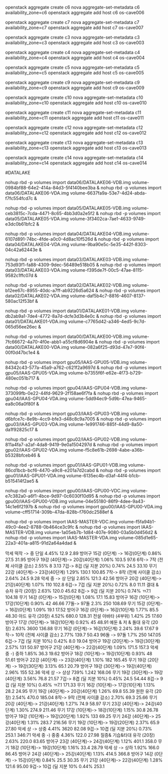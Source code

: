 openstack aggregate create c6
nova aggregate-set-metadata c6 availability_zone=c6
openstack aggregate add host c6 os-cave006

openstack aggregate create c7
nova aggregate-set-metadata c7 availability_zone=c7
openstack aggregate add host c7 os-cave007

openstack aggregate create c3
nova aggregate-set-metadata c3 availability_zone=c3
openstack aggregate add host c3 os-cave003

openstack aggregate create c4
nova aggregate-set-metadata c4 availability_zone=c4
openstack aggregate add host c4 os-cave004

openstack aggregate create c5
nova aggregate-set-metadata c5 availability_zone=c5
openstack aggregate add host c5 os-cave005

openstack aggregate create c9
nova aggregate-set-metadata c9 availability_zone=c9
openstack aggregate add host c9 os-cave009

openstack aggregate create c10
nova aggregate-set-metadata c10 availability_zone=c10
openstack aggregate add host c10 os-cave010

openstack aggregate create c11
nova aggregate-set-metadata c11 availability_zone=c11
openstack aggregate add host c11 os-cave011

openstack aggregate create c12
nova aggregate-set-metadata c12 availability_zone=c12
openstack aggregate add host c12 os-cave012

openstack aggregate create c13
nova aggregate-set-metadata c13 availability_zone=c13
openstack aggregate add host c13 os-cave013

openstack aggregate create c14
nova aggregate-set-metadata c14 availability_zone=c14
openstack aggregate add host c14 os-cave014


#DATALAKE

nohup rbd -p volumes import data06/DATALAKE06-VDB.img volume-0984bf88-64e2-414a-84d3-5f4140bee3ba &
nohup rbd -p volumes import data06/DATALAKE06-VDA.img volume-6637fa9a-53e7-4d24-abda-f7fc554fcd7c & 

nohup rbd -p volumes import data05/DATALAKE05-VDB.img volume-ceb3815c-7cda-4471-8c65-4bb3d0a2e5f2 &
nohup rbd -p volumes import data05/DATALAKE05-VDA.img volume-3f3402ca-7ae1-4633-9749-e3dc0b61bfc2 &

nohup rbd -p volumes import data04/DATALAKE04-VDB.img volume-6107d891-74bc-4fde-a0c0-4d8ac10f526d &
nohup rbd -p volumes import data04/DATALAKE04-VDA.img volume-9ba90e5c-5e35-442f-8303-04c42a62443e &

nohup rbd -p volumes import data03/DATALAKE03-VDB.img volume-753d93f1-fa88-4309-9dec-56489e518b05 &
nohup rbd -p volumes import data03/DATALAKE03-VDA.img volume-f395de7f-00c5-47ae-8115-9582c1ffc07d &

nohup rbd -p volumes import data02/DATALAKE02-VDB.img volume-b12ee67c-8955-40dc-a7ff-ab9226d5a624 &
nohup rbd -p volumes import data02/DATALAKE02-VDA.img volume-daf5b4c7-8816-4607-8137-580ac12f53bf &

nohup rbd -p volumes import data01/DATALAKE01-VDB.img volume-db2ab9a1-7de4-4772-8a7d-dcfe3d3b4e0c &
nohup rbd -p volumes import data01/DATALAKE01-VDA.img volume-c7765d42-a346-4ed5-9c7d-065d56ee26ec &

nohup rbd -p volumes import data00/DATALAKE00-VDB.img volume-7fc66672-4a70-4f0e-abb1-a55cf8d6904e &
nohup rbd -p volumes import data00/DATALAKE00-VDA.img volume-082a6f25-d93d-47e7-90f4-00f0d47bc1e4 &

nohup rbd -p volumes import gpu05/IAAS-GPU05-VDB.img volume-84342c43-577a-45a9-a762-c621f2a9697d &
nohup rbd -p volumes import gpu05/IAAS-GPU05-VDA.img volume-b7355f6f-e62e-4f73-b729-480ec051b717 &

nohup rbd -p volumes import gpu04/IAAS-GPU04-VDB.img volume-373099fb-0e22-44fd-9629-2f158ae6f7fa &
nohup rbd -p volumes import gpu04/IAAS-GPU04-VDA.img volume-5dd94ec9-5d9b-47ea-9465-ea8c06a0f80f &

nohup rbd -p volumes import gpu03/IAAS-GPU03-VDB.img volume-d6bfce7c-8e9b-4cc9-bfe3-d48c8c9a7005 &
nohup rbd -p volumes import gpu03/IAAS-GPU03-VDA.img volume-1e991746-885f-44d9-8a50-da1f92825c17 &

nohup rbd -p volumes import gpu02/IAAS-GPU02-VDB.img volume-811a4fa7-a2af-4da8-9419-9e0a1504297d &
nohup rbd -p volumes import gpu02/IAAS-GPU02-VDA.img volume-f5c8e61b-2698-4abe-a36b-b5328bfceb46 &

nohup rbd -p volumes import gpu01/IAAS-GPU01-VDB.img volume-86cd1bcb-bcf6-4470-a9c8-e201a7d2cabd &
nohup rbd -p volumes import gpu01/IAAS-GPU01-VDA.img volume-6135ec4b-d3af-44f4-b1cb-b515414f2ae5 &

nohup rbd -p volumes import gpu00/IAAS-GPU00-VDC.img volume-e7c382a0-a6f1-4bce-9d97-0c6030f10d95 &
nohup rbd -p volumes import gpu00/IAAS-GPU00-VDB.img volume-04e55180-86f9-4dee-9a43-14c1e6f2197b &
nohup rbd -p volumes import gpu00/IAAS-GPU00-VDA.img volume-cff51714-309b-47da-828b-f760dc2588ef &

nohup rbd -p volumes import IAAS-MASTER-VDC.img volume-f5fa94b1-49c0-4ee2-8788-0b464ce3c9fc &
nohup rbd -p volumes import IAAS-MASTER-VDB.img volume-1a05eb7b-1d84-407e-9080-03a5b0d456d2 &
nohup rbd -p volumes import IAAS-MASTER-VDA.img volume-085d1e65-22a3-401a-a815-91d2a64a4dad &


막세 떡작 -> 중 단일
4.45%
12.9
2.89
방어구 15강 (0단계) -> 16강(0단계)
0.86%
27.5
31.95
방어구 19강 (40단계)-> 20강(40단계)
1.06%
103.5
97.6
6작-> 7작 (전체 사이클 감소)
2.55%
8
3.13
7겁-> 8겁 (딜 지분 20%)
0.74%
24.5
33.10
무기 22강 (40단계)-> 23강(40단계)
1.29%
130.1
100.85
7작-> 8작 (전체 사이클 감소)
2.64%
24.5
9.28
악세 중 -> 상 단일
2.85%
121:3
42.56
방어구 20강 (40단계)-> 21강(40단계)
1.07%
110
102.8
6겁-> 7겁 (딜 지분 20%)
0.72%
8.0
11.11
결대 & 슈차 유각 (20장)
2.63%
120.0
45.62
8겁-> 9겁 (딜 지분 20%)
0.74%
ㄲ7.1
104.18
무기 14강 (0단계)-> 15강(0단계)
1.08%
17.1
15.83
방어구 16강 (10단계)-> 17강(10단계)
0.90%
42
46.66
77돌-> 97돌
2.3%
250
108.69
무기 15강 (0단계)-> 16강(0단계)
1.09%
19.1
17.52
방어구 16강 (0단계)-> 16강(10단계)
1.77%
85.5
48.30
아드 유각 (20장)
4.52%
680.0
128.31
전설 아바타 (4부위)
1.42%
25
17.60
방어구 17강 (10단계)-> 18강(10단계)
0.92%
45
48.91
예둔 & 저 & 돌대 유각 (20장)
2.63%
3600
136.88
무기 16강 (0단계)-> 16강(10단계)
2.24%
39.6
17.67
9작-> 10작 (전체 사이클 감소)
2.77%
139.7
50.43
96돌 -> 97돌
1.7%
250
147.05
6겁-> 7겁 (딜 지분 10%)
0.42%
8.0
19.04
방어구 19강 (20단계)-> 19강(30단계)
2.57%
131
50.97
방어구 21강 (40단계)-> 22강(40단계)
1.09%
171.5
157.3
악세 중 -) 중하
1.85%
36.3
19.62
방어구 18강 (10단계)-> 19강(10단계)
0.93%
48
51.61
방어구 22강 (40단계) -> 23강(40단계)
1.10%
182
165.45
무기 19강 (20단계) -> 19강(30단계)
3.13%
65.1
20.79
방어구 19강 (30단계)-> 19강(40단계)
2.96%
155
52.36
악세 상 -> 상상
739%
1.242
168.06
무기 19강 (30단계)-> 19강(40단계)
3.56%
76.8
21.57
7겁-> 8겹 (딜 지분 10%)
0.45%
24.5
54.44
8겁-> 9겁 (딜 지분 10%)
0.45%
ㄲ7.1
171.33
무기 16강 (10단계)-> 17강(10단계)
1.13%
28.2
24.95
무기 19강 (40단계)-> 20강(40단계)
1.26%
69.8
55.39
원한 유각 (20장)
2.54%
470.0
185.04
8작-> 9작 (전체 사이클 감소)
2.70%
69.3
25.66
무기 20강 (40단계)-> 21강(40단계)
1.27%
74.9
58.97
무기 23강 (40단계)-> 24강(40단계)
1.30%
274.9
211.46
무기 17강 (10단계)-> 18강(10단계)
1.15%
30.8
26.78
방어구 19강 (10단계)-> 19강(20단계)
1.92%
133
69.25
무기 24강 (40단계)-> 25강(40단계)
1.31%
283.7
216.56
무기 19강 (10단계)-> 19강(20단계)
2.37%
65.9
27.80
악세 상 -> 상중
4.41%
3620
82.08
9겁-> 10겹 (딜 지분 20%)
0.73%
253.1
346:71
악세 중 -) 중중
4.36%
122.0
27.98
질증& 기습&타대 유각 (20장)
2.63%
220.0
83.65
방어구 23강 (40단계)-> 24강(40단계)
1.12%
401.1
358.0
무기 18강 (10단계)-> 19강(10단계)
1.16%
33.4
28.79
악세 상 -> 상하
1.92%
166.0
86.45
방어구 24강 (40단계)-> 25강(40단계)
1.13%
414.5
366.8
방어구 14강 (0단계) -> 15강(0단계)
0.84%
25.5
30.35
무기 21강 (40단계)-> 22강(40단계)
1.28%
121.6
95.00
9겁-> 10겁 (딜 지분 10%
0.44%
253.1
